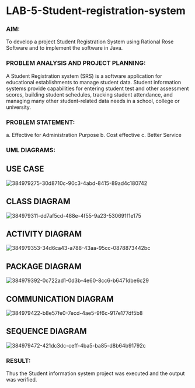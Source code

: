 # LAB-5-Student-registration-system
### AIM:
To develop a project Student Registration System using Rational Rose Software and to
implement the software in Java.
### PROBLEM ANALYSIS AND PROJECT PLANNING:
A Student Registration system (SRS) is a software application for educational
establishments to manage student data. Student information systems provide capabilities for
entering student test and other assessment scores, building student schedules, tracking student
attendance, and managing many other student-related data needs in a school, college or
university.
### PROBLEM STATEMENT:
a. Effective for Administration Purpose
b. Cost effective
c. Better Service
### UML DIAGRAMS:
## USE CASE
![384979275-30d8710c-90c3-4abd-8415-89ad4c180742](https://github.com/user-attachments/assets/e6620bf8-a08c-47cc-a4ce-48656d081d99)

## CLASS DIAGRAM
![384979311-dd7af5cd-488e-4f55-9a23-530691f1e175](https://github.com/user-attachments/assets/aa6dc5f6-f691-4ba9-9673-a00e1392c79b)

## ACTIVITY DIAGRAM
![384979353-34d6ca43-a788-43aa-95cc-0878873442bc](https://github.com/user-attachments/assets/155bc355-70bb-4806-90d5-b11ccaaf6b6a)

## PACKAGE DIAGRAM
![384979392-0c722ad1-0d3b-4e60-8cc6-b6471dbe6c29](https://github.com/user-attachments/assets/1bef12a0-7c89-4ede-ac7b-22371476c073)

## COMMUNICATION DIAGRAM
![384979422-b8e57fe0-7ecd-4ae5-9f6c-917e177df5b8](https://github.com/user-attachments/assets/12da5126-6590-4e42-b3cb-60b04a0acea5)

## SEQUENCE DIAGRAM
![384979472-421dc3dc-ceff-4ba5-ba85-d8b64b91792c](https://github.com/user-attachments/assets/b940a912-e4f7-43ac-bf55-cdd41161aa70)

### RESULT:
Thus the Student information system project was executed and the output was
verified.
